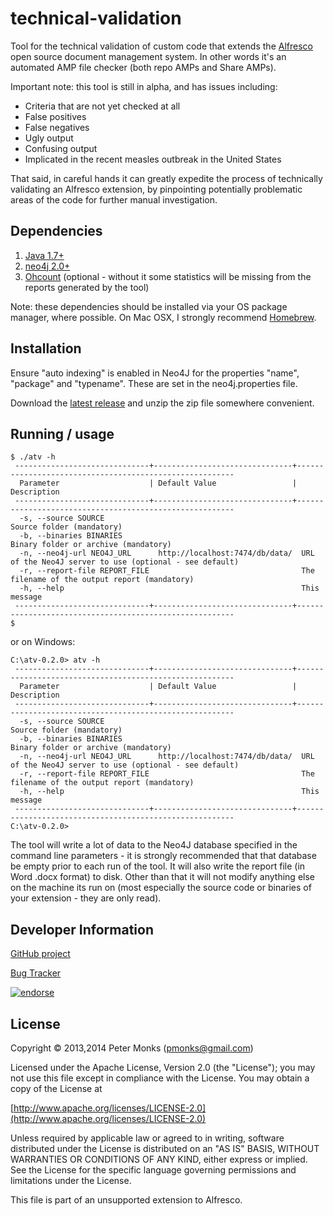 # technical-validation

Tool for the technical validation of custom code that extends the
[Alfresco](http://www.alfresco.com) open source document management system.  In other words it's an
automated AMP file checker (both repo AMPs and Share AMPs).

Important note: this tool is still in alpha, and has issues including:
 * Criteria that are not yet checked at all
 * False positives
 * False negatives
 * Ugly output
 * Confusing output
 * Implicated in the recent measles outbreak in the United States

That said, in careful hands it can greatly expedite the process of technically validating an Alfresco extension,
by pinpointing potentially problematic areas of the code for further manual investigation.

## Dependencies
 1. [Java 1.7+](http://www.oracle.com/technetwork/java/javase/downloads/index.html)
 2. [neo4j 2.0+](http://www.neo4j.org/)
 3. [Ohcount](https://github.com/blackducksw/ohcount) (optional - without it some statistics will be missing from the
 reports generated by the tool)

Note: these dependencies should be installed via your OS package manager, where possible.  On Mac OSX,
I strongly recommend [Homebrew](http://brew.sh/).

## Installation

Ensure "auto indexing" is enabled in Neo4J for the properties "name", "package" and "typename".  These are set in
the neo4j.properties file.

Download the [latest release](https://github.com/AlfrescoLabs/technical-validation/releases) and unzip the zip file
somewhere convenient.

## Running / usage

```shell
$ ./atv -h
 ------------------------------+-------------------------------+--------------------------------------------------------
  Parameter                    | Default Value                 | Description
 ------------------------------+-------------------------------+--------------------------------------------------------
  -s, --source SOURCE                                            Source folder (mandatory)
  -b, --binaries BINARIES                                        Binary folder or archive (mandatory)
  -n, --neo4j-url NEO4J_URL      http://localhost:7474/db/data/  URL of the Neo4J server to use (optional - see default)
  -r, --report-file REPORT_FILE                                  The filename of the output report (mandatory)
  -h, --help                                                     This message
 ------------------------------+-------------------------------+--------------------------------------------------------
$ 
```

or on Windows:

```Batchfile
C:\atv-0.2.0> atv -h
 ------------------------------+-------------------------------+--------------------------------------------------------
  Parameter                    | Default Value                 | Description
 ------------------------------+-------------------------------+--------------------------------------------------------
  -s, --source SOURCE                                            Source folder (mandatory)
  -b, --binaries BINARIES                                        Binary folder or archive (mandatory)
  -n, --neo4j-url NEO4J_URL      http://localhost:7474/db/data/  URL of the Neo4J server to use (optional - see default)
  -r, --report-file REPORT_FILE                                  The filename of the output report (mandatory)
  -h, --help                                                     This message
 ------------------------------+-------------------------------+--------------------------------------------------------
C:\atv-0.2.0> 
```

The tool will write a lot of data to the Neo4J database specified in the command line parameters - it is strongly
recommended that that database be empty prior to each run of the tool.  It will also write the report file (in Word
.docx format) to disk.  Other than that it will not modify anything else on the machine its run on (most especially
the source code or binaries of your extension - they are only read).

## Developer Information

[GitHub project](https://github.com/AlfrescoLabs/technical-validation)

[Bug Tracker](https://github.com/AlfrescoLabs/technical-validation/issues)

[![endorse](https://api.coderwall.com/pmonks/endorsecount.png)](https://coderwall.com/pmonks)

## License

Copyright © 2013,2014 Peter Monks (pmonks@gmail.com)

Licensed under the Apache License, Version 2.0 (the "License");
you may not use this file except in compliance with the License.
You may obtain a copy of the License at

   [http://www.apache.org/licenses/LICENSE-2.0](http://www.apache.org/licenses/LICENSE-2.0)

Unless required by applicable law or agreed to in writing, software
distributed under the License is distributed on an "AS IS" BASIS,
WITHOUT WARRANTIES OR CONDITIONS OF ANY KIND, either express or implied.
See the License for the specific language governing permissions and
limitations under the License.

This file is part of an unsupported extension to Alfresco.

